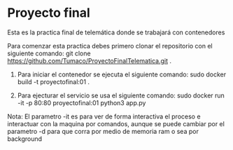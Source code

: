 # Proyecto final

Esta es la practica final de telemática donde se trabajará con contenedores

Para comenzar esta practica debes primero clonar el repositorio con el siguiente comando: 
git clone https://github.com/Tumaco/ProyectoFinalTelematica.git .

1. Para iniciar el contenedor se ejecuta el siguiente comando:
  sudo docker build -t proyectofinal:01 .

2. Para ejecturar el servicio se usa el siguiente comando:
  sudo docker run -it -p 80:80 proyectofinal:01 python3 app.py 

Nota: El parametro -it es para ver de forma interactiva el proceso e interactuar con la                                                                           maquina por comandos, aunque se puede cambiar por el parametro -d para que corra por                                                                       medio de memoria ram o sea por background                                                                 
  



